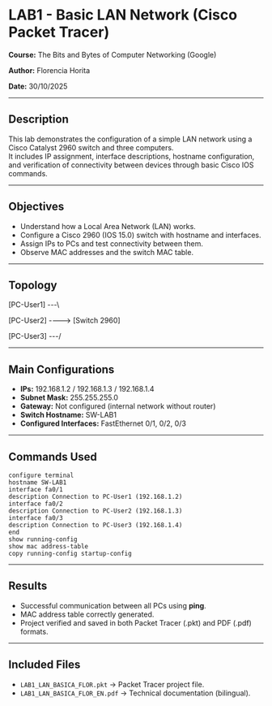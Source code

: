 # LAB1 - Basic LAN Network (Cisco Packet Tracer)

**Course:** The Bits and Bytes of Computer Networking (Google)  

**Author:** Florencia Horita

**Date:** 30/10/2025 

---

## Description  
This lab demonstrates the configuration of a simple LAN network using a Cisco Catalyst 2960 switch and three computers.  
It includes IP assignment, interface descriptions, hostname configuration, and verification of connectivity between devices through basic Cisco IOS commands.  

---

## Objectives  
- Understand how a Local Area Network (LAN) works.  
- Configure a Cisco 2960 (IOS 15.0) switch with hostname and interfaces.  
- Assign IPs to PCs and test connectivity between them.  
- Observe MAC addresses and the switch MAC table.  

---

## Topology  
[PC-User1] ---\

[PC-User2] ----> [Switch 2960]

[PC-User3] ---/


---

## Main Configurations  
- **IPs:** 192.168.1.2 / 192.168.1.3 / 192.168.1.4  
- **Subnet Mask:** 255.255.255.0  
- **Gateway:** Not configured (internal network without router)  
- **Switch Hostname:** SW-LAB1  
- **Configured Interfaces:** FastEthernet 0/1, 0/2, 0/3  

---

## Commands Used  
```enable
configure terminal
hostname SW-LAB1
interface fa0/1
description Connection to PC-User1 (192.168.1.2)
interface fa0/2
description Connection to PC-User2 (192.168.1.3)
interface fa0/3
description Connection to PC-User3 (192.168.1.4)
end
show running-config
show mac address-table
copy running-config startup-config
```

---

## Results  
- Successful communication between all PCs using **ping**.  
- MAC address table correctly generated.  
- Project verified and saved in both Packet Tracer (.pkt) and PDF (.pdf) formats.  

---

## Included Files  
- `LAB1_LAN_BASICA_FLOR.pkt` → Packet Tracer project file.  
- `LAB1_LAN_BASICA_FLOR_EN.pdf` → Technical documentation (bilingual).  



